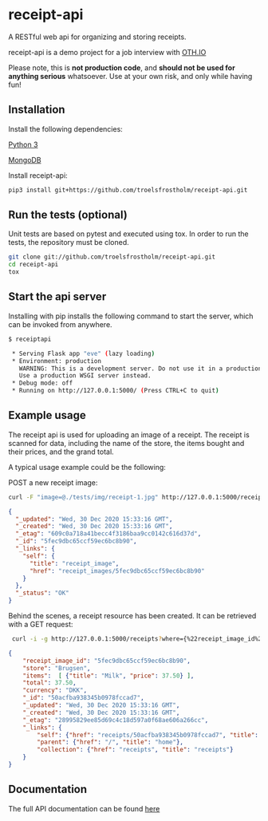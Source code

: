 # receipt-api
A RESTful web api for organizing and storing receipts. 

receipt-api is a demo project for a job interview with [OTH.IO](http://www.oth.io/ "OTH.IO")

Please note, this is **not production code**, and **should not be used for anything serious** whatsoever. Use at your own risk, and only while having fun!

## Installation

Install the following dependencies:

[Python 3](https://www.python.org/downloads/)

[MongoDB](https://docs.mongodb.com/manual/installation/#mongodb-community-edition-installation-tutorials "MongoDB")

Install receipt-api:
```bash
pip3 install git+https://github.com/troelsfrostholm/receipt-api.git
```

## Run the tests (optional)
Unit tests are based on pytest and executed using tox. In order to run the tests, the repository must be cloned. 
```bash
git clone git://github.com/troelsfrostholm/receipt-api.git
cd receipt-api
tox
```

## Start the api server
Installing with pip installs the following command to start the server, which can be invoked from anywhere.

```bash
$ receiptapi

 * Serving Flask app "eve" (lazy loading)
 * Environment: production
   WARNING: This is a development server. Do not use it in a production deployment.
   Use a production WSGI server instead.
 * Debug mode: off
 * Running on http://127.0.0.1:5000/ (Press CTRL+C to quit)
```

## Example usage

The receipt api is used for uploading an image of a receipt. The receipt is scanned for data, including the name of the store, the items bought and their prices, and the grand total. 

A typical usage example could be the following: 

POST a new receipt image:
```bash
curl -F "image=@./tests/img/receipt-1.jpg" http://127.0.0.1:5000/receipt_images
```

```json
{
  "_updated": "Wed, 30 Dec 2020 15:33:16 GMT",
  "_created": "Wed, 30 Dec 2020 15:33:16 GMT",
  "_etag": "609c0a718a41becc4f3186baa9cc0142c616d37d",
  "_id": "5fec9dbc65ccf59ec6bc8b90",
  "_links": {
    "self": {
      "title": "receipt_image",
      "href": "receipt_images/5fec9dbc65ccf59ec6bc8b90"
    }
  },
  "_status": "OK"
}
```

Behind the scenes, a receipt resource has been created. It can be retrieved with a GET request:
```bash
 curl -i -g http://127.0.0.1:5000/receipts?where={%22receipt_image_id%22:%225fec9dbc65ccf59ec6bc8b90%22}
```

```json
{
    "receipt_image_id": "5fec9dbc65ccf59ec6bc8b90",
    "store": "Brugsen",
    "items":  [ {"title": "Milk", "price": 37.50} ],
    "total": 37.50,
    "currency": "DKK",
    "_id": "50acfba938345b0978fccad7",
    "_updated": "Wed, 30 Dec 2020 15:33:16 GMT",
    "_created": "Wed, 30 Dec 2020 15:33:16 GMT",
    "_etag": "28995829ee85d69c4c18d597a0f68ae606a266cc",
    "_links": {
        "self": {"href": "receipts/50acfba938345b0978fccad7", "title": "receipt"},
        "parent": {"href": "/", "title": "home"},
        "collection": {"href": "receipts", "title": "receipts"}
    }
}
```

## Documentation

The full API documentation can be found [here](DOCUMENTATION.md)